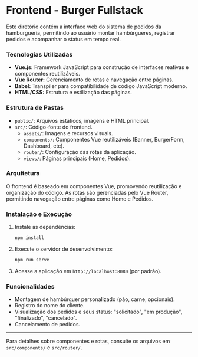 # Frontend - Burger Fullstack

Este diretório contém a interface web do sistema de pedidos da hamburgueria, permitindo ao usuário montar hambúrgueres, registrar pedidos e acompanhar o status em tempo real.

### Tecnologias Utilizadas
- **Vue.js:** Framework JavaScript para construção de interfaces reativas e componentes reutilizáveis.
- **Vue Router:** Gerenciamento de rotas e navegação entre páginas.
- **Babel:** Transpiler para compatibilidade de código JavaScript moderno.
- **HTML/CSS:** Estrutura e estilização das páginas.

### Estrutura de Pastas
- `public/`: Arquivos estáticos, imagens e HTML principal.
- `src/`: Código-fonte do frontend.
  - `assets/`: Imagens e recursos visuais.
  - `components/`: Componentes Vue reutilizáveis (Banner, BurgerForm, Dashboard, etc).
  - `router/`: Configuração das rotas da aplicação.
  - `views/`: Páginas principais (Home, Pedidos).

### Arquitetura
O frontend é baseado em componentes Vue, promovendo reutilização e organização do código. As rotas são gerenciadas pelo Vue Router, permitindo navegação entre páginas como Home e Pedidos.

### Instalação e Execução
1. Instale as dependências:
	```sh
	npm install
	```
2. Execute o servidor de desenvolvimento:
	```sh
	npm run serve
	```
3. Acesse a aplicação em `http://localhost:8080` (por padrão).

### Funcionalidades
- Montagem de hambúrguer personalizado (pão, carne, opcionais).
- Registro do nome do cliente.
- Visualização dos pedidos e seus status: "solicitado", "em produção", "finalizado", "cancelado".
- Cancelamento de pedidos.

---
Para detalhes sobre componentes e rotas, consulte os arquivos em `src/components/` e `src/router/`.

